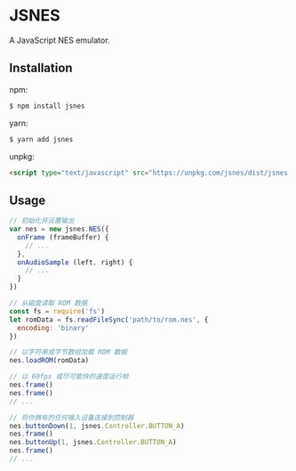 # JSNES

A JavaScript NES emulator.

## Installation

npm:

```sh
$ npm install jsnes
```

yarn:

```sh
$ yarn add jsnes
```

unpkg:

```html
<script type="text/javascript" src="https://unpkg.com/jsnes/dist/jsnes.min.js"></script>
```

## Usage

```js
// 初始化并设置输出
var nes = new jsnes.NES({
  onFrame (frameBuffer) {
    // ...
  },
  onAudioSample (left, right) {
    // ...
  }
})

// 从磁盘读取 ROM 数据
const fs = require('fs')
let romData = fs.readFileSync('path/to/rom.nes', {
  encoding: 'binary'
})

// 以字符串或字节数组加载 ROM 数据
nes.loadROM(romData)

// 以 60fps 或尽可能快的速度运行帧
nes.frame()
nes.frame()
// ...

// 将你拥有的任何输入设备连接到控制器
nes.buttonDown(1, jsnes.Controller.BUTTON_A)
nes.frame()
nes.buttonUp(1, jsnes.Controller.BUTTON_A)
nes.frame()
// ...
```
